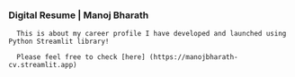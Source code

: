 ### Digital Resume | Manoj Bharath

      This is about my career profile I have developed and launched using Python Streamlit library!
    
      Please feel free to check [here] (https://manojbharath-cv.streamlit.app)
   
   
